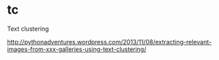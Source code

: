 tc
==

Text clustering

http://pythonadventures.wordpress.com/2013/11/08/extracting-relevant-images-from-xxx-galleries-using-text-clustering/
